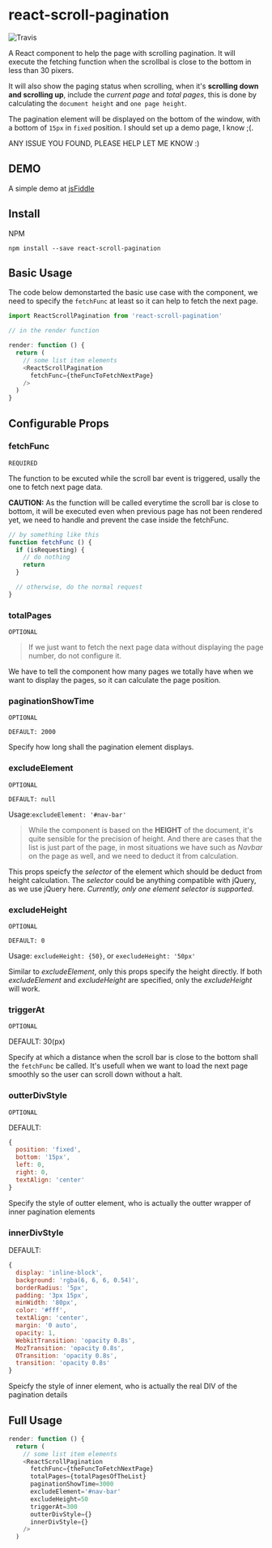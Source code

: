 # react-scroll-pagination
![Travis](https://travis-ci.org/codingfishman/react-scroll-pagination.svg?branch=master)

A React component to help the page with scrolling pagination. It will execute the fetching function when the scrollbal is close to the bottom in less than 30 pixers.

It will also show the paging status when scrolling, when it's **scrolling down and scrolling up**, include the *current page* and *total pages*, this is done by calculating the `document height` and `one page height`.

The pagination element will be displayed on the bottom of the window, with a bottom of `15px` in `fixed` position. I should set up a demo page, I know ;(.

ANY ISSUE YOU FOUND, PLEASE HELP LET ME KNOW :)


## DEMO
A simple demo at [jsFiddle](https://jsfiddle.net/nickday/f0tg0wd7/10/)

<script async src="//jsfiddle.net/nickday/f0tg0wd7/10/embed/js,html,result/"></script>

## Install
NPM

```nodejs
npm install --save react-scroll-pagination
```

## Basic Usage
The code below demonstarted the basic use case with the component, we need to specify the `fetchFunc` at least so it can help to fetch the next page.

```js
import ReactScrollPagination from 'react-scroll-pagination'

// in the render function

render: function () {
  return (
    // some list item elements
    <ReactScrollPagination
      fetchFunc={theFuncToFetchNextPage}
    />
  )
}

```


## Configurable Props

### fetchFunc
`REQUIRED`

The function to be excuted while the scroll bar event is triggered, usally the one to fetch next page data.

**CAUTION:**
 As the function will be called everytime the scroll bar is close to bottom, it will be executed even when previous page has not been rendered yet, we need to handle and prevent the case inside the fetchFunc.

```js
// by something like this
function fetchFunc () {
  if (isRequesting) {
    // do nothing
    return
  }

  // otherwise, do the normal request
}
```

### totalPages
`OPTIONAL`
> If we just want to fetch the next page data without displaying the page number, do not configure it.

We have to tell the component how many pages we totally have when we want to display the pages, so it can calculate the page position.

### paginationShowTime
`OPTIONAL`

`DEFAULT: 2000`

Specify how long shall the pagination element displays.

### excludeElement
`OPTIONAL`

`DEFAULT: null`

Usage:`excludeElement: '#nav-bar'`

> While the component is based on the **HEIGHT** of the document, it's quite sensible for the precision of height. And there are cases that the list is just part of the page, in most situations we have such as *Navbar* on the page as well, and we need to deduct it from calculation.

This props speicfy the *selector* of the element which should be deduct from height calculation. The *selector* could be anything compatible with jQuery, as we use jQuery here. *Currently, only one element selector is supported.*

### excludeHeight
`OPTIONAL`

`DEFAULT: 0`

Usage: `excludeHeight: {50}`, or `execludeHeight: '50px'`

Similar to *excludeElement*, only this props specify the height directly. If both *excludeElement* and *excludeHeight* are specified, only the *excludeHeight* will work.


### triggerAt
`OPTIONAL`

DEFAULT: 30(px)

Specify at which a distance when the scroll bar is close to the bottom shall the `fetchFunc` be called. It's usefull when we want to load the next page smoothly so the user can scroll down without a halt.

### outterDivStyle
`OPTIONAL`

DEFAULT:

```js
{
  position: 'fixed',
  bottom: '15px',
  left: 0,
  right: 0,
  textAlign: 'center'
}
```

Specify the style of outter element, who is actually the outter wrapper of inner pagination elements

### innerDivStyle
DEFAULT:

```js
{
  display: 'inline-block',
  background: 'rgba(6, 6, 6, 0.54)',
  borderRadius: '5px',
  padding: '3px 15px',
  minWidth: '80px',
  color: '#fff',
  textAlign: 'center',
  margin: '0 auto',
  opacity: 1,
  WebkitTransition: 'opacity 0.8s',
  MozTransition: 'opacity 0.8s',
  OTransition: 'opacity 0.8s',
  transition: 'opacity 0.8s'
}
```

Speicfy the style of inner element, who is actually the real DIV of the pagination details

## Full Usage

```js
render: function () {
  return (
    // some list item elements
    <ReactScrollPagination
      fetchFunc={theFuncToFetchNextPage}
      totalPages={totalPagesOfTheList}
      paginationShowTime=3000
      excludeElement='#nav-bar'
      excludeHeight=50
      triggerAt=300
      outterDivStyle={}
      innerDivStyle={}
    />
  )
```
